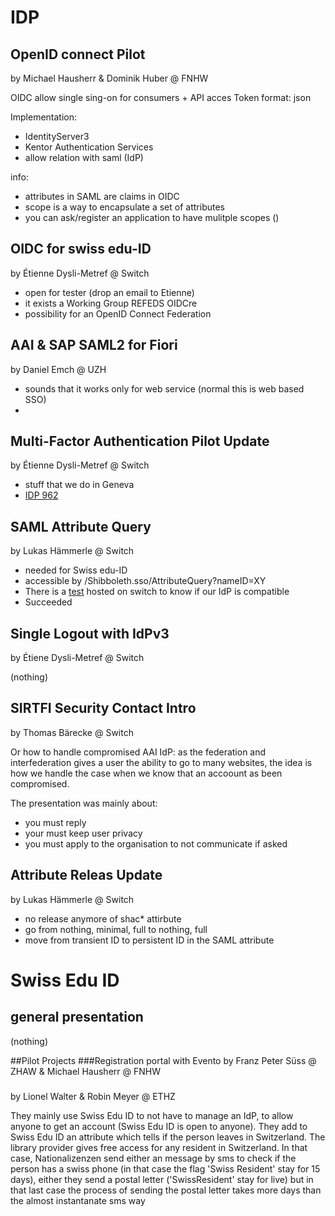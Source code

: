 # IDP
## OpenID connect Pilot
by Michael Hausherr & Dominik Huber @ FNHW

OIDC allow single sing-on for consumers + API acces
Token format: json

Implementation:
 - IdentityServer3
 - Kentor Authentication Services
  - allow relation with saml (IdP)

info:
 - attributes in SAML are claims in OIDC
 - scope is a way to encapsulate a set of attributes
 - you can ask/register an application to have mulitple scopes ()

## OIDC for swiss edu-ID
by Étienne Dysli-Metref @ Switch
  - open for tester (drop an email to Etienne)
  - it exists a Working Group REFEDS OIDCre
  - possibility for an OpenID Connect Federation

## AAI & SAP SAML2 for Fiori
by Daniel Emch @ UZH
 - sounds that it works only for web service (normal this is web based SSO)
 -

## Multi-Factor Authentication Pilot Update
by Étienne Dysli-Metref @ Switch
 - stuff that we do in Geneva
 - [IDP 962](https://issues.shibboleth.net/jira/browse/IDP-962)

## SAML Attribute Query
by Lukas Hämmerle @ Switch
 - needed for Swiss edu-ID
 - accessible by /Shibboleth.sso/AttributeQuery?nameID=XY
 - There is a [test](http://av.aai.switch.ch/aai/attribute-query-test) hosted on switch to know if our IdP is compatible
  - Succeeded

## Single Logout with IdPv3
by Étiene Dysli-Metref @ Switch

(nothing)

## SIRTFI Security Contact Intro
by Thomas Bärecke @ Switch

Or how to handle compromised AAI IdP: as the federation and interfederation gives a user the ability to go to many websites, the idea is how we handle the case when we know that an accoount as been compromised.

The presentation was mainly about:
 - you must reply
 - your must keep user privacy
 - you must apply to the organisation to not communicate if asked

## Attribute Releas Update
by Lukas Hämmerle @ Switch
 - no release anymore of shac* attirbute
 - go from nothing, minimal, full to nothing, full
 - move from transient ID to persistent ID in the SAML attribute

# Swiss Edu ID
## general presentation
(nothing)

##Pilot Projects
###Registration portal with Evento
by Franz Peter Süss @ ZHAW & Michael Hausherr @ FNHW

###  
by Lionel Walter & Robin Meyer @ ETHZ

They mainly use Swiss Edu ID to not have to manage an IdP, to allow anyone to get an account (Swiss Edu ID is open to anyone). They add to Swiss Edu ID an attribute which tells if the person leaves in Switzerland. The library provider gives free access for any resident in Switzerland. In that case, Nationalizenzen send either an message by sms to check if the person has a swiss phone (in that case the flag 'Swiss Resident' stay for 15 days), either they send a postal letter ('SwissResident' stay for live) but in that last case the process of sending the postal letter takes more days than the almost instantanate sms way

